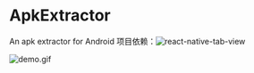 # ApkExtractor
An apk extractor for Android
项目依赖：![react-native-tab-view](https://github.com/react-native-community/react-native-tab-view)

![demo.gif](https://github.com/zjkhiyori/ApkExtractorRN/blob/master/example/demo.gif)
